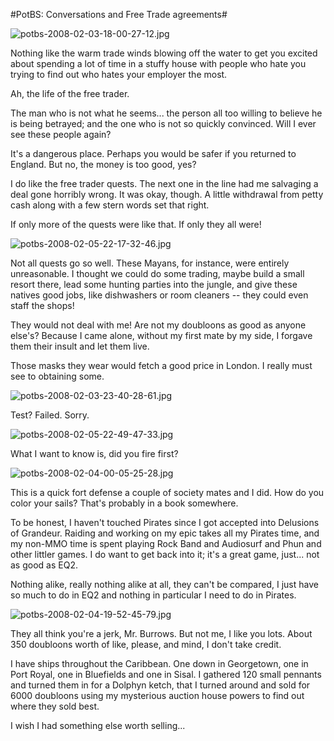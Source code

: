 #PotBS: Conversations and Free Trade agreements#

![potbs-2008-02-03-18-00-27-12.jpg](http://westkarana.com/wp-content/uploads/2008/02/potbs-2008-02-03-18-00-27-12.jpg)

Nothing like the warm trade winds blowing off the water to get you excited about spending a lot of time in a stuffy house with people who hate you trying to find out who hates your employer the most.

Ah, the life of the free trader.

The man who is not what he seems... the person all too willing to believe he is being betrayed; and the one who is not so quickly convinced. Will I ever see these people again?

It's a dangerous place. Perhaps you would be safer if you returned to England. But no, the money is too good, yes?

I do like the free trader quests. The next one in the line had me salvaging a deal gone horribly wrong. It was okay, though. A little withdrawal from petty cash along with a few stern words set that right.

If only more of the quests were like that. If only they all were!

![potbs-2008-02-05-22-17-32-46.jpg](http://westkarana.com/wp-content/uploads/2008/02/potbs-2008-02-05-22-17-32-46.jpg)

Not all quests go so well. These Mayans, for instance, were entirely unreasonable. I thought we could do some trading, maybe build a small resort there, lead some hunting parties into the jungle, and give these natives good jobs, like dishwashers or room cleaners -- they could even staff the shops!

They would not deal with me! Are not my doubloons as good as anyone else's? Because I came alone, without my first mate by my side, I forgave them their insult and let them live.

Those masks they wear would fetch a good price in London. I really must see to obtaining some.

![potbs-2008-02-03-23-40-28-61.jpg](http://westkarana.com/wp-content/uploads/2008/02/potbs-2008-02-03-23-40-28-61.jpg)

Test? Failed. Sorry.

![potbs-2008-02-05-22-49-47-33.jpg](http://westkarana.com/wp-content/uploads/2008/02/potbs-2008-02-05-22-49-47-33.jpg)

What I want to know is, did you fire first?

![potbs-2008-02-04-00-05-25-28.jpg](http://westkarana.com/wp-content/uploads/2008/02/potbs-2008-02-04-00-05-25-28.jpg)

This is a quick fort defense a couple of society mates and I did. How do you color your sails? That's probably in a book somewhere.

To be honest, I haven't touched Pirates since I got accepted into Delusions of Grandeur. Raiding and working on my epic takes all my Pirates time, and my non-MMO time is spent playing Rock Band and Audiosurf and Phun and other littler games. I do want to get back into it; it's a great game, just... not as good as EQ2.

Nothing alike, really nothing alike at all, they can't be compared, I just have so much to do in EQ2 and nothing in particular I need to do in Pirates.

![potbs-2008-02-04-19-52-45-79.jpg](http://westkarana.com/wp-content/uploads/2008/02/potbs-2008-02-04-19-52-45-79.jpg)

They all think you're a jerk, Mr. Burrows. But not me, I like you lots. About 350 doubloons worth of like, please, and mind, I don't take credit.

I have ships throughout the Caribbean. One down in Georgetown, one in Port Royal, one in Bluefields and one in Sisal. I gathered 120 small pennants and turned them in for a Dolphyn ketch, that I turned around and sold for 6000 doubloons using my mysterious auction house powers to find out where they sold best.

I wish I had something else worth selling...

